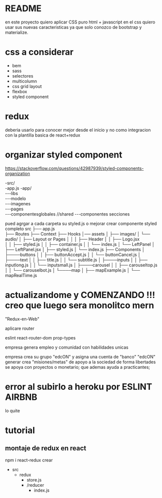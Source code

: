 # README

en este proyecto quiero aplicar CSS puro html + javascript
en el css quiero usar sus nuevas caracteristicas ya que solo conozco de bootstrap y materialize.

# css a considerar

- bem
- sass
- selectores
- multicolumn 
- css grid layout 
- flexbox 
- styled component

# redux 
deberia usarlo para conocer mejor desde el inicio y no como integracion con la plantilla basica de react+redux
# organizar styled component
https://stackoverflow.com/questions/42987939/styled-components-organization

-src/    
 -app.js
 -app/  
 ---libs  
 ---modelo  
 ---imagenes  
 ---pages  
 ---componentesglobales    //shared
 ---componentes secciones  

pued agrgar a cada carpeta su styled.js o mejorar crear componente styled completo
src
├── app.js  
├── Routes
├── Context
├── Hooks
│── assets
│    ├── images/
│    └── audio/
│
├── Layout or Pages
│   │
│   ├── Header
│   │   ├── Logo.jsx    
│   │   ├── styled.js
│   │   ├── container.js
│   │   └── index.js
│   └── LeftPanel
│       ├── LeftPanel.jsx
│       ├── styled.js
│       └── index.js
├── Components 
│      ├────buttons
│      │       ├── buttonAccept.js
│      │       └── buttonCancel.js
│      ├────text
│      │       ├── title.js
│      │       └── subtitle.js
│      ├────inputs
│      │       ├── inputlong.js
│      │       └── inputsmall.js
│      ├────carousel
│      │       ├── carouseltop.js
│      │       └── carouselbot.js
│      └────map
│              ├── mapExample.js
│              └── mapRealTime.js




# actualizandome y COMENZANDO !!! creo que luego sera monolitco mern
 "Redux-en-Web"


aplicare router


eslint
react-router-dom
prop-types






empresa genera empleo y comunidad con habilidades unicas

empresa crea su grupo "edcON" y asigna una cuenta de "banco"
"edcON" generar crea "misiones/metas" de apoyo a la sociedad de forma libertades
se apoya con proyectos o monetario; que ademas ayuda a practicantes;

 

# error al subirlo a heroku por ESLINT AIRBNB 
lo quite



# tutorial 
## montaje de redux en react
npm i react-redux
crear 
- src
    - redux
        - store.js
        - /reducer
            - index.js
    
